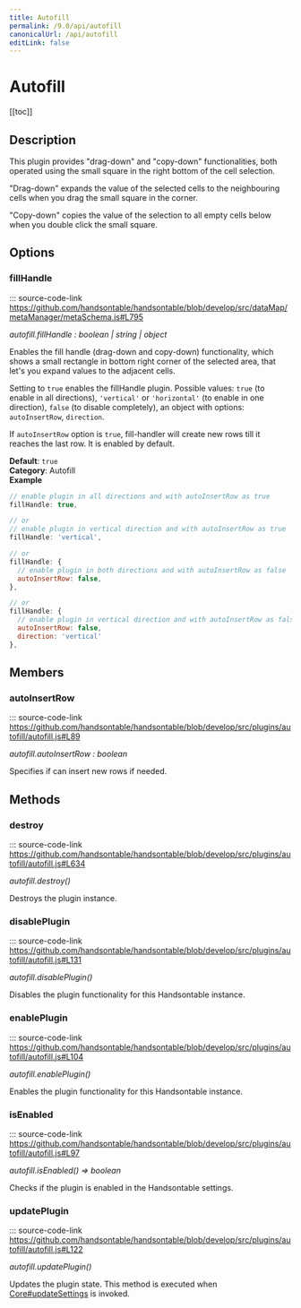 ```yaml
---
title: Autofill
permalink: /9.0/api/autofill
canonicalUrl: /api/autofill
editLink: false
---
```


# Autofill

[[toc]]

## Description

This plugin provides "drag-down" and "copy-down" functionalities, both operated using the small square in the right
bottom of the cell selection.

"Drag-down" expands the value of the selected cells to the neighbouring cells when you drag the small
square in the corner.

"Copy-down" copies the value of the selection to all empty cells below when you double click the small square.


## Options

### fillHandle
::: source-code-link https://github.com/handsontable/handsontable/blob/develop/src/dataMap/metaManager/metaSchema.js#L795


_autofill.fillHandle : boolean | string | object_

Enables the fill handle (drag-down and copy-down) functionality, which shows a small rectangle in bottom
right corner of the selected area, that let's you expand values to the adjacent cells.

Setting to `true` enables the fillHandle plugin. Possible values: `true` (to enable in all directions),
`'vertical'` or `'horizontal'` (to enable in one direction), `false` (to disable completely), an object with
options: `autoInsertRow`, `direction`.

If `autoInsertRow` option is `true`, fill-handler will create new rows till it reaches the last row.
It is enabled by default.

**Default**: <code>true</code>  
**Category**: Autofill  
**Example**  
```js
// enable plugin in all directions and with autoInsertRow as true
fillHandle: true,

// or
// enable plugin in vertical direction and with autoInsertRow as true
fillHandle: 'vertical',

// or
fillHandle: {
  // enable plugin in both directions and with autoInsertRow as false
  autoInsertRow: false,
},

// or
fillHandle: {
  // enable plugin in vertical direction and with autoInsertRow as false
  autoInsertRow: false,
  direction: 'vertical'
},
```

## Members

### autoInsertRow
::: source-code-link https://github.com/handsontable/handsontable/blob/develop/src/plugins/autofill/autofill.js#L89


_autofill.autoInsertRow : boolean_

Specifies if can insert new rows if needed.


## Methods

### destroy
::: source-code-link https://github.com/handsontable/handsontable/blob/develop/src/plugins/autofill/autofill.js#L634


_autofill.destroy()_

Destroys the plugin instance.



### disablePlugin
::: source-code-link https://github.com/handsontable/handsontable/blob/develop/src/plugins/autofill/autofill.js#L131


_autofill.disablePlugin()_

Disables the plugin functionality for this Handsontable instance.



### enablePlugin
::: source-code-link https://github.com/handsontable/handsontable/blob/develop/src/plugins/autofill/autofill.js#L104


_autofill.enablePlugin()_

Enables the plugin functionality for this Handsontable instance.



### isEnabled
::: source-code-link https://github.com/handsontable/handsontable/blob/develop/src/plugins/autofill/autofill.js#L97


_autofill.isEnabled() ⇒ boolean_

Checks if the plugin is enabled in the Handsontable settings.



### updatePlugin
::: source-code-link https://github.com/handsontable/handsontable/blob/develop/src/plugins/autofill/autofill.js#L122


_autofill.updatePlugin()_

Updates the plugin state. This method is executed when [Core#updateSettings](./Core/#updateSettings) is invoked.



